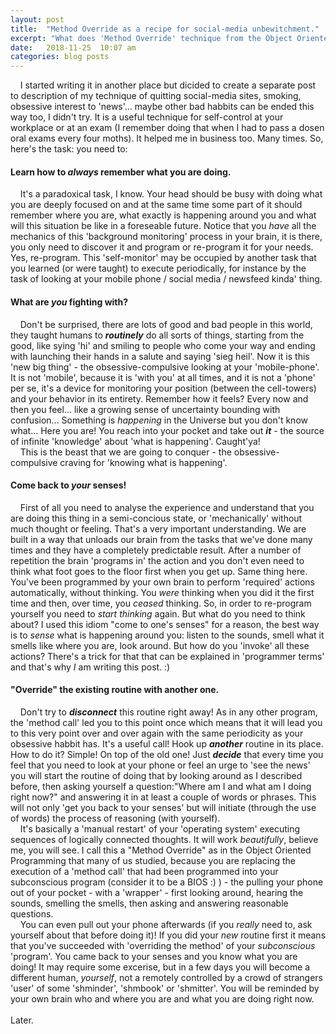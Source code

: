 ```yaml
---
layout: post
title:  "Method Override as a recipe for social-media unbewitchment."
excerpt: "What does 'Method Override' technique from the Object Oriented Programming that we all know and quitting social-media site or smoking have in common?"
date:   2018-11-25  10:07 am
categories: blog posts
---
```

&nbsp;&nbsp;&nbsp;&nbsp;I started writing it in another place but dicided to create a separate post to description of my technique of quitting social-media sites, smoking, obsessive interest to 'news'... maybe other bad habbits can be ended this way too, I didn't try. It is a useful technique for self-control at your workplace or at an exam (I remember doing that when I had to pass a dosen oral exams every four moths). It helped me in business too. Many times. So, here's the task: you need to:
#### Learn how to _always_ remember what you are doing.
&nbsp;&nbsp;&nbsp;&nbsp;It's a paradoxical task, I know. Your head should be busy with doing what you are deeply focused on and at the same time some part of it should remember where you are, what exactly is happening around you and what will this situation be like in a foreseable future. Notice that you _have_ all the mechanics of this 'background monitoring' process in your brain, it is there, you only need to discover it and program or re-program it for your needs. Yes, re-program. This 'self-monitor' may be occupied by another task that you learned (or were taught) to execute periodically, for instance by the task of looking at your mobile phone / social media / newsfeed kinda' thing. 
#### What are _you_ fighting with?
&nbsp;&nbsp;&nbsp;&nbsp;Don't be surprised, there are lots of good and bad people in this world, they taught humans to _**routinely**_ do all sorts of things, starting from the good, like sying 'hi' and smiling to people who come your way and ending with launching their hands in a salute and saying 'sieg heil'. Now it is this 'new big thing' - the obsessive-compulsive looking at your 'mobile-phone'. It is not 'mobile', because it is 'with you' at all times, and it is not a 'phone' per se, it's a device for monitoring your position (between the cell-towers) and your behavior in its entirety. Remember how it feels? Every now and then you feel... like a growing sense of uncertainty bounding with confusion... Something is _happening_ in the Universe but you don't know what... Here you are! You reach into your pocket and take out _**it**_ - the source of infinite 'knowledge' about 'what is happening'. Caught'ya!<br>
&nbsp;&nbsp;&nbsp;&nbsp;This is the beast that we are going to conquer - the obsessive-compulsive craving for 'knowing what is happening'.
#### Come back to _your_ senses!
&nbsp;&nbsp;&nbsp;&nbsp;First of all you need to analyse the experience and understand that you are doing this thing in a semi-concious state, or 'mechanically' without much thought or feeling. That's a very important understanding. We are built in a way that unloads our brain from the tasks that we've done many times and they have a completely predictable result. After a number of repetition the brain 'programs in' the action and you don't even need to think what foot goes to the floor first when you get up. Same thing here. You've been programmed by your own brain to perform 'required' actions automatically, without thinking. You _were_ thinking when you did it the first time and then, over time, you _ceased_ thinking. So, in order to re-program yourself you need to _start thinking_ again. But what do you need to think about? I used this idiom "come to one's senses" for a reason, the best way is to _sense_ what is happening around you: listen to the sounds, smell what it smells like where you are, look around. But how do you 'invoke' all these actions? There's a trick for that that can be explained in 'programmer terms' and that's why _I_ am writing this post. :)
#### "Override" the existing routine with another one.
&nbsp;&nbsp;&nbsp;&nbsp;Don't try to _**disconnect**_ this routine right away! As in any other program, the 'method call' led you to this point once which means that it will lead you to this very point over and over again with the same periodicity as your obsessive habbit has. It's a useful call! Hook up _**another**_  routine in its place. How to do it? Simple! On top of the old one! Just _**decide**_ that every time you feel that you need to look at your phone or feel an urge to 'see the news' you will start the routine of doing that by looking around as I described before, then asking yourself a question:"Where am I and what am I doing right now?" and answering it in at least a couple of words or phrases. This will not only 'get you back to your senses' but will initiate (through the use of words) the process of reasoning (with yourself).<br>
&nbsp;&nbsp;&nbsp;&nbsp;It's basically a 'manual restart' of your 'operating system' executing sequences of logically connected thoughts. It will work _beautifully_, believe me, you will see. I call this a "Method Override" as in the Object Oriented Programming that many of us studied, because you are replacing the execution of a 'method call' that had been programmed into your subconscious program (consider it to be a BIOS :) ) - the pulling your phone out of your pocket - with a 'wrapper' - first looking around, hearing the sounds, smelling the smells, then asking and answering reasonable questions.<br>
&nbsp;&nbsp;&nbsp;&nbsp;You can even pull out your phone afterwards (if you _really_ need to, ask yourself about that before doing it)! If you did your _new_ routine first it means that you've succeeded with 'overriding the method' of your _subconscious_ 'program'. You came back to your senses and you know what you are doing! It may require some excerise, but in a few days you will become a different human, _yourself_, not a remotely controlled by a crowd of strangers 'user' of some 'shminder', 'shmbook' or 'shmitter'. You will be reminded by your own brain who and where you are and what you are doing right now.<br><br>
Later.
